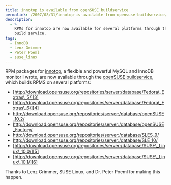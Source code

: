 ```yaml
---
title: innotop is available from openSUSE buildservice
permalink: /2007/08/31/innotop-is-available-from-opensuse-buildservice/
description:
  - >
    RPMs for innotop are now available for several platforms through the openSUSE
    build service.
tags:
  - InnoDB
  - Lenz Grimmer
  - Peter Poeml
  - suse_linux
---
```

RPM packages for [innotop][1], a flexible and powerful MySQL and InnoDB monitor I wrote, are now available through the [openSUSE buildservice][2], which builds RPMS on several platforms:

*   [http://download.opensuse.org/repositories/server:/database/Fedora\_Extras\_5/][3]
*   [http://download.opensuse.org/repositories/server:/database/Fedora\_Extras\_6/][4]
*   <http://download.opensuse.org/repositories/server:/database/openSUSE_10.2/>
*   <http://download.opensuse.org/repositories/server:/database/openSUSE_Factory/>
*   <http://download.opensuse.org/repositories/server:/database/SLES_9/>
*   <http://download.opensuse.org/repositories/server:/database/SLE_10/>
*   [http://download.opensuse.org/repositories/server:/database/SUSE\_Linux\_10.0/][5]
*   [http://download.opensuse.org/repositories/server:/database/SUSE\_Linux\_10.1/][6]

Thanks to Lenz Grimmer, SUSE Linux, and Dr. Peter Poeml for making this happen.

 [1]: http://code.google.com/p/innotop/
 [2]: http://build.opensuse.org/
 [3]: http://download.opensuse.org/repositories/server:/database/Fedora_Extras_5/
 [4]: http://download.opensuse.org/repositories/server:/database/Fedora_Extras_6/
 [5]: http://download.opensuse.org/repositories/server:/database/SUSE_Linux_10.0/
 [6]: http://download.opensuse.org/repositories/server:/database/SUSE_Linux_10.1/
